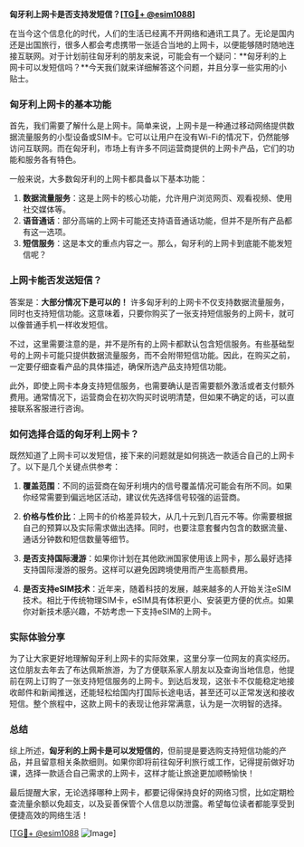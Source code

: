 **匈牙利上网卡是否支持发短信？[[TG💪+ @esim1088](https://t.me/s/esim1088)]**

在当今这个信息化的时代，人们的生活已经离不开网络和通讯工具了。无论是国内还是出国旅行，很多人都会考虑携带一张适合当地的上网卡，以便能够随时随地连接互联网。对于计划前往匈牙利的朋友来说，可能会有一个疑问：**匈牙利的上网卡可以发短信吗？**今天我们就来详细解答这个问题，并且分享一些实用的小贴士。

### 匈牙利上网卡的基本功能

首先，我们需要了解什么是上网卡。简单来说，上网卡是一种通过移动网络提供数据流量服务的小型设备或SIM卡。它可以让用户在没有Wi-Fi的情况下，仍然能够访问互联网。而在匈牙利，市场上有许多不同运营商提供的上网卡产品，它们的功能和服务各有特色。

一般来说，大多数匈牙利的上网卡都具备以下基本功能：

1. **数据流量服务**：这是上网卡的核心功能，允许用户浏览网页、观看视频、使用社交媒体等。
2. **语音通话**：部分高端的上网卡可能还支持语音通话功能，但并不是所有产品都有这一选项。
3. **短信服务**：这是本文的重点内容之一。那么，匈牙利的上网卡到底能不能发短信呢？

### 上网卡能否发送短信？

答案是：**大部分情况下是可以的！** 许多匈牙利的上网卡不仅支持数据流量服务，同时也支持短信功能。这意味着，只要你购买了一张支持短信服务的上网卡，就可以像普通手机一样收发短信。

不过，这里需要注意的是，并不是所有的上网卡都默认包含短信服务。有些基础型号的上网卡可能只提供数据流量服务，而不会附带短信功能。因此，在购买之前，一定要仔细查看产品的具体描述，确保所选产品支持短信功能。

此外，即使上网卡本身支持短信服务，也需要确认是否需要额外激活或者支付额外费用。通常情况下，运营商会在初次购买时说明清楚，但如果不确定的话，可以直接联系客服进行咨询。

### 如何选择合适的匈牙利上网卡？

既然知道了上网卡可以发短信，接下来的问题就是如何挑选一款适合自己的上网卡了。以下是几个关键点供参考：

1. **覆盖范围**：不同的运营商在匈牙利境内的信号覆盖情况可能会有所不同。如果你经常需要到偏远地区活动，建议优先选择信号较强的运营商。
   
2. **价格与性价比**：上网卡的价格差异较大，从几十元到几百元不等。你需要根据自己的预算以及实际需求做出选择。同时，也要注意套餐内包含的数据流量、通话分钟数和短信数量等细节。

3. **是否支持国际漫游**：如果你计划在其他欧洲国家使用该上网卡，那么最好选择支持国际漫游的服务。这样可以避免因跨境使用而产生高额费用。

4. **是否支持eSIM技术**：近年来，随着科技的发展，越来越多的人开始关注eSIM技术。相比于传统物理SIM卡，eSIM具有体积更小、安装更方便的优点。如果你对新技术感兴趣，不妨考虑一下支持eSIM的上网卡。

### 实际体验分享

为了让大家更好地理解匈牙利上网卡的实际效果，这里分享一位网友的真实经历。这位朋友去年去了布达佩斯旅游，为了方便联系家人朋友以及查询当地信息，他提前在网上订购了一张支持短信服务的上网卡。到达后发现，这张卡不仅能稳定地接收邮件和新闻推送，还能轻松给国内打国际长途电话，甚至还可以正常发送和接收短信。整个旅程中，这款上网卡的表现让他非常满意，认为是一次明智的选择。

### 总结

综上所述，**匈牙利的上网卡是可以发短信的**，但前提是要选购支持短信功能的产品，并且留意相关条款细则。如果你即将前往匈牙利旅行或工作，记得提前做好功课，选择一款适合自己需求的上网卡，这样才能让旅途更加顺畅愉快！

最后提醒大家，无论选择哪种上网卡，都要记得保持良好的网络习惯，比如定期检查流量余额以免超支，以及妥善保管个人信息以防泄露。希望每位读者都能享受到便捷高效的网络生活！

[[TG💪+ @esim1088](https://t.me/s/esim1088) ![Image](https://i.postimg.cc/4NQfJmqS/Snipaste-2025-05-13-00-14-12.png)]